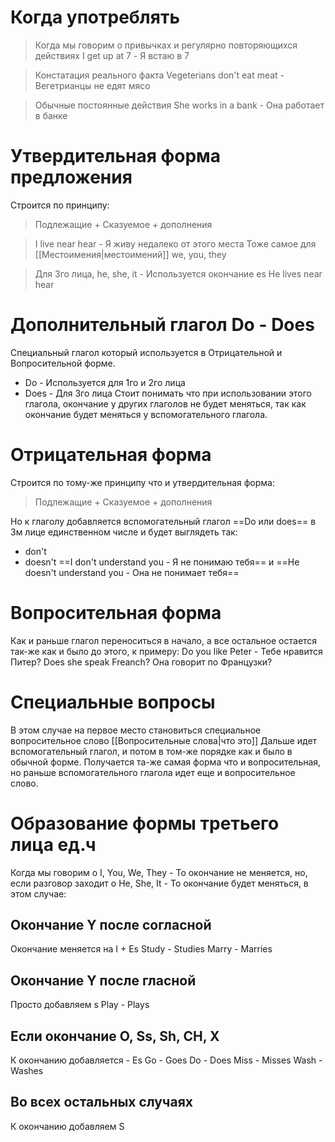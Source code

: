 # Когда употреблять
> Когда мы говорим о привычках и регулярно повторяющихся действиях
> I get up at 7 - Я встаю в 7

> Констатация реального факта
> Vegeterians don't eat meat - Вегетрианцы не едят мясо

> Обычные постоянные действия
> She works in a bank - Она работает в банке
# Утвердительная форма предложения
Строится по принципу:
> Подлежащие + Сказуемое + дополнения

> I live near hear - Я живу недалеко от этого места
> Тоже самое для [[Местоимения|местоимений]] we, you, they

> Для 3го лица, he, she, it - Используется окончание es
> He lives near hear
# Дополнительный глагол Do - Does
Специальный глагол который используется в Отрицательной и Вопросительной форме.
- Do - Используется для 1го и 2го лица
- Does - Для 3го лица
Стоит понимать что при использовании этого глагола, окончание у других глаголов не будет меняться, так как окончание будет меняться у вспомогательного глагола.
# Отрицательная форма
Строится по тому-же принципу что и утвердительная форма:
> Подлежащие + Сказуемое + дополнения

Но к глаголу добавляется вспомогательный глагол ==Do или does== в 3м лице единственном числе и будет выглядеть так:
- don't
- doesn't 
==I don't understand you - Я не понимаю тебя==
и
==He doesn't understand you - Она не понимает тебя==
# Вопросительная форма
Как и раньше глагол переноситься в начало, а все остальное остается так-же как и было до этого, к примеру:
Do you like Peter - Тебе нравится Питер?
Does she speak Freanch? Она говорит по Французки?
# Специальные вопросы
В этом случае на первое место становиться специальное вопросительное слово [[Вопросительные слова|что это]] 
Дальше идет вспомогательный глагол, и потом в том-же порядке как и было в обычной форме.
Получается та-же самая форма что и вопросительная, но раньше вспомогательного глагола идет еще и вопросительное слово.
# Образование формы третьего лица ед.ч
Когда мы говорим о I, You, We, They - То окончание не меняется, но, если разговор заходит о He, She, It - То окончание будет меняться, в этом случае:
## Окончание Y после согласной 
Окончание меняется на I + Es
Study - Studies
Marry - Marries
## Окончание Y после гласной
Просто добавляем s
Play - Plays
## Если окончание O, Ss, Sh, CH, X
К окончанию добавляется - Es
Go - Goes
Do - Does
Miss - Misses
Wash - Washes
## Во всех остальных случаях
К окончанию добавляем S